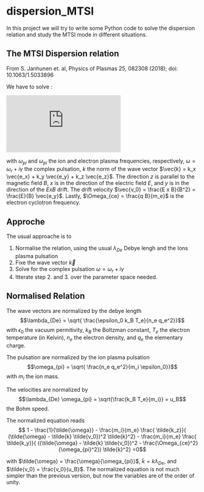 # dispersion_MTSI

In this project we will try to write some Python code to solve the dispersion relation and study the MTSI mode in different situations.


## The MTSI Dispersion relation

From S. Janhunen et. al, Physics of Plasmas 25, 082308 (2018);  doi: 10.1063/1.5033896

We have to solve :
<!-- $$1 -  \frac{\omega_{pi}^2}{\omega^2} - \frac{\omega_{pe}^2 k_z^2}{ (\omega - k_y v_0)^2 k^2} - \frac{\omega_{pe}^2 k_y^2}{ ((\omega - k_y v_0)^2 - \Omega_{ce}^2 ) k^2} = 0$$ --> 
![equation](https://latex.codecogs.com/gif.latex?1%20-%20%5Cfrac%7B%5Comega_%7Bpi%7D%5E2%7D%7B%5Comega%5E2%7D%20-%20%5Cfrac%7B%5Comega_%7Bpe%7D%5E2%20k_z%5E2%7D%7B%20%28%5Comega%20-%20k_y%20v_0%29%5E2%20k%5E2%7D%20-%20%5Cfrac%7B%5Comega_%7Bpe%7D%5E2%20k_y%5E2%7D%7B%20%28%28%5Comega%20-%20k_y%20v_0%29%5E2%20-%20%5COmega_%7Bce%7D%5E2%20%29%20k%5E2%7D%20%3D%200)

with $\omega_{pi}$ and $\omega_{pi}$ the ion and electron plasma frequencies, respectively, $\omega = \omega_r + i \gamma$ the complex pulsation, $k$ the norm of the wave vector $\vec{k} = k_x \vec{e_x} + k_y \vec{e_y} + k_z \vec{e_z}$.
The direction $z$ is parallel to the magnetic field $B$, $x$ is in the direction of the electric field $E$, and $y$ is in the direction of the $E x B$ drift.
The drift velocity $\vec{v_0} = \frac{E x B}{B^2} = \frac{E}{B} \vec{e_y}$.
Lastly, $\Omega_{ce} = \frac{q B}{m_e}$ is the electron cyclotron frequency. 

## Approche

The usual approache is to 

   1. Normalise the relation, using the usual $\lambda_{De}$ Debye lengh and the Ions plasma pulsation
   2. Fixe the wave vector $\vec{k}$
   3. Solve for the complex pulsation  $\omega = \omega_r + i \gamma$
   4. Itterate step 2. and 3. over the parameter space needed.

## Normalised Relation

The wave vectors are normalized by the debye length $$\lambda_{De} = \sqrt{ \frac{\epsilon_0 k_B T_e}{n_e q_e^2}}$$
with $\epsilon_0$ the vacuum permitivity, $k_B$ the Boltzman constant, $T_e$ the electron temperature (in Kelvin), $n_e$ the electron density, and $q_e$ the elementary charge.

The pulsation are normalized by the ion plasma pulsation 
$$\omega_{pi} = \sqrt{  \frac{n_e q_e^2}{m_i \epsilon_0}}$$
with $m_i$ the ion mass.

The velocities are normalized by 
$$\lambda_{De} \omega_{pi} = \sqrt{\frac{k_B T_e}{m_i}} = u_B$$ the Bohm speed.

The normalized equation reads
$$ 1 - \frac{1}{\tilde{\omega}} - \frac{m_i}{m_e} \frac{ \tilde{k_z}}{ (\tilde{\omega} - \tilde{k} \tilde{v_0})^2 \tilde{k}^2} - \frac{m_i}{m_e} \frac{ \tilde{k_y}}{ ((\tilde{\omega} - \tilde{k} \tilde{v_0})^2 - \frac{\Omega_{ce}^2}{\omega_{pi}^2}) \tilde{k}^2} =0$$

with $\tilde{\omega} = \frac{\omega}{\omega_{pi}}$, $\tilde{k} = k \lambda_{De}$, and $\tilde{v_0} = \frac{v_0}{u_B}$.
The normalized equation is not much simpler than the previous version, but now the variables are of the order of unity.
   